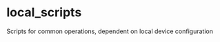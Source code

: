 local_scripts
=============

Scripts for common operations, dependent on local device configuration
